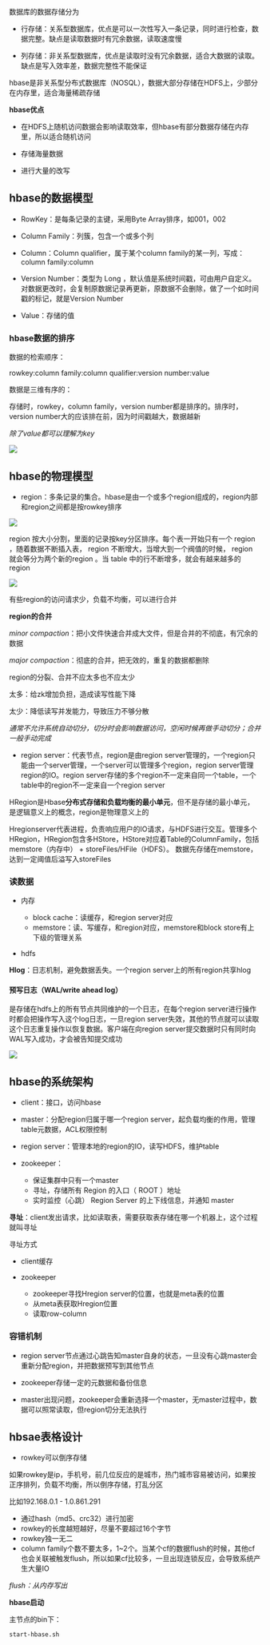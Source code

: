 数据库的数据存储分为

* 行存储：关系型数据库，优点是可以一次性写入一条记录，同时进行检查，数据完整。缺点是读取数据时有冗余数据，读取速度慢

* 列存储：非关系型数据库，优点是读取时没有冗余数据，适合大数据的读取。缺点是写入效率差，数据完整性不能保证

hbase是非关系型分布式数据库（NOSQL），数据大部分存储在HDFS上，少部分在内存里，适合海量稀疏存储

**hbase优点**

* 在HDFS上随机访问数据会影响读取效率，但hbase有部分数据存储在内存里，所以适合随机访问

* 存储海量数据

* 进行大量的改写

 ## hbase的数据模型

* RowKey：是每条记录的主键，采用Byte Array排序，如001，002

* Column Family：列簇，包含一个或多个列

* Column：Column qualifier，属于某个column family的某一列，写成：column family:column

* Version Number：类型为 Long ，默认值是系统时间戳，可由用户自定义。对数据更改时，会复制原数据记录再更新，原数据不会删除，做了一个如时间戳的标记，就是Version Number

* Value：存储的值

 ### hbase数据的排序

数据的检索顺序：

rowkey:column family:column qualifier:version number:value

数据是三维有序的：

存储时，rowkey，column family，version number都是排序的。排序时，version number大的应该排在前，因为时间戳越大，数据越新

*除了value都可以理解为key*

![](./pictures/hbase_model.png)

## hbase的物理模型

* region：多条记录的集合。hbase是由一个或多个region组成的，region内部和region之间都是按rowkey排序

![](./pictures/region.png)

region 按大小分割，里面的记录按key分区排序。每个表一开始只有一个 region ，随着数据不断插入表， region 不断增大，当增大到一个阀值的时候， region 就会等分为两个新的region 。当 table 中的行不断增多，就会有越来越多的region

![](./pictures/region_split.png)

有些region的访问请求少，负载不均衡，可以进行合并

**region的合并**

*minor compaction*：把小文件快速合并成大文件，但是合并的不彻底，有冗余的数据

*major compaction*：彻底的合并，把无效的，重复的数据都删除

region的分裂、合并不应太多也不应太少

太多：给zk增加负担，造成读写性能下降

太少：降低读写并发能力，导致压力不够分散

*通常不允许系统自动切分，切分时会影响数据访问，空闲时候再做手动切分；合并一般手动完成*



* region server：代表节点，region是由region server管理的，一个region只能由一个server管理，一个server可以管理多个region，region server管理region的IO。region server存储的多个region不一定来自同一个table，一个table中的region不一定来自一个region server

HRegion是Hbase**分布式存储和负载均衡的最小单元**，但不是存储的最小单元，是逻辑意义上的概念，region是物理意义上的

Hregionserver代表进程，负责响应用户的IO请求，与HDFS进行交互。管理多个HRegion，HRegion包含多HStore，HStore对应着Table的ColumnFamily，包括memstore（内存中） + storeFiles/HFile（HDFS）。 数据先存储在memstore，达到一定阈值后溢写入storeFiles

### 读数据

* 内存
  * block cache：读缓存，和region server对应
  *  memstore：读、写缓存，和region对应，memstore和block store有上下级的管理关系

* hdfs

**Hlog**：日志机制，避免数据丢失。一个region server上的所有region共享hlog

#### 预写日志（WAL/write ahead log）

是存储在hdfs上的所有节点共同维护的一个日志，在每个region server进行操作时都会把操作写入这个log日志，一旦region server失效，其他的节点就可以读取这个日志重复操作以恢复数据。客户端在向region server提交数据时只有同时向WAL写入成功，才会被告知提交成功

![](./pictures/hbase_read.png)

## hbase的系统架构

* client：接口，访问hbase

* master：分配region归属于哪一个region server，起负载均衡的作用，管理table元数据，ACL权限控制

* region server：管理本地的region的IO，读写HDFS，维护table

* zookeeper：
  * 保证集群中只有一个master
  * 寻址，存储所有 Region 的入口（ ROOT ）地址
  * 实时监控（心跳） Region Server 的上下线信息，并通知 master

**寻址**：client发出请求，比如读取表，需要获取表存储在哪一个机器上，这个过程就叫寻址

寻址方式

* client缓存

* zookeeper
  * zookeeper寻找Hregion server的位置，也就是meta表的位置
  * 从meta表获取Hregion位置
  * 读取row-column

### 容错机制

* region server节点通过心跳告知master自身的状态，一旦没有心跳master会重新分配region，并把数据预写到其他节点

* zookeeper存储一定的元数据和备份信息

* master出现问题，zookeeper会重新选择一个master，无master过程中，数据可以照常读取，但region切分无法执行

## hbsae表格设计

* rowkey可以倒序存储

如果rowkey是ip，手机号，前几位反应的是城市，热门城市容易被访问，如果按正序排列，负载不均衡，所以倒序存储，打乱分区

比如192.168.0.1 - 1.0.861.291

* 通过hash（md5、crc32）进行加密
* rowkey的长度越短越好，尽量不要超过16个字节
* rowkey独一无二
* column family个数不要太多，1~2个。当某个cf的数据flush的时候，其他cf也会关联被触发flush，所以如果cf比较多，一旦出现连锁反应，会导致系统产生大量IO

 *flush：从内存写出*

**hbase启动**

主节点的bin下：

```shell
start-hbase.sh
```



